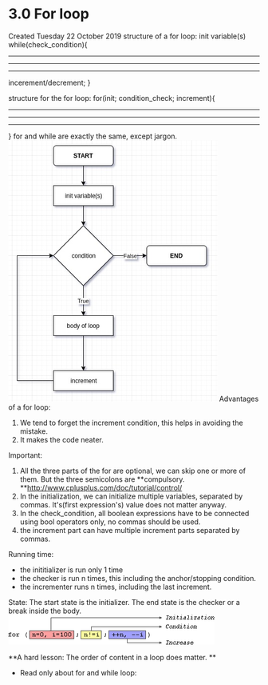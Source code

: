 # 3.0 For loop
Created Tuesday 22 October 2019
structure of a for loop:
init variable(s)
while(check_condition){
- - - - - - 
- - - - - - 
- - - - - - 
incerement/decrement;
}


structure for the for loop:
for(init; condition_check; increment){
- - - - - - - 
- - - - - - - 
- - - - - - - 
}
for and while are exactly the same, except jargon.
![](3.0_For_loop/for_while_equivalency.jpg)
Advantages of a for loop:

1. We tend to forget the increment condition, this helps in avoiding the mistake.
2. It makes the code neater.



Important:

1. All the three parts of the for are optional, we can skip one or more of them. But the three semicolons are **compulsory. **<http://www.cplusplus.com/doc/tutorial/control/>
2. In the initialization, we can initialize multiple variables, separated by commas. It's(first expression's) value does not matter anyway.
3. In the check_condition, all boolean expressions have to be connected using bool operators only, no commas should be used.
4. the increment part can have multiple increment parts separated by commas. 

Running time:

* the inititializer is run only 1 time
* the checker is run n times, this including the anchor/stopping condition.
* the incrementer runs n times, including the last increment.

State:
The start state is the initializer.
The end state is the checker or a break inside the body.
![](3.0_For_loop/for_loop.png)

**A hard lesson: The order of content in a loop does matter. **

* Read only about for and while loop: 



